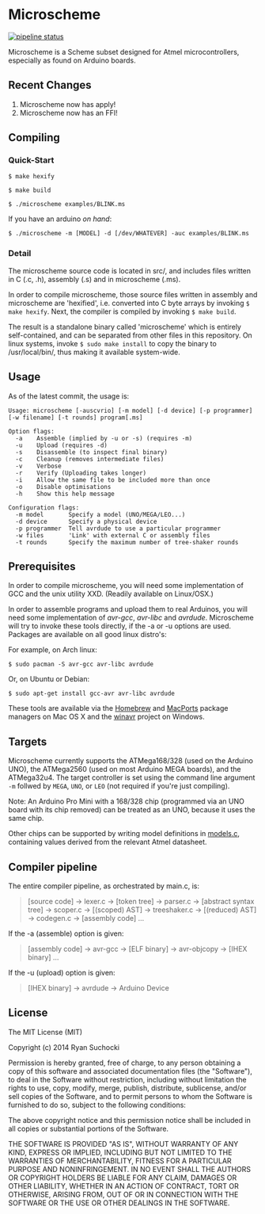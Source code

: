Microscheme 
===========

[![pipeline status](https://gitlab.com/ryansuchocki/microscheme/badges/master/pipeline.svg)](https://gitlab.com/ryansuchocki/microscheme/-/commits/master)

Microscheme is a Scheme subset designed for Atmel microcontrollers, especially as found on Arduino boards.

Recent Changes
--------------

 1. Microscheme now has apply!
 2. Microscheme now has an FFI!

Compiling
---------

### Quick-Start

`$ make hexify`

`$ make build`

`$ ./microscheme examples/BLINK.ms`

If you have an arduino *on hand*:

`$ ./microscheme -m [MODEL] -d [/dev/WHATEVER] -auc examples/BLINK.ms`

### Detail

The microscheme source code is located in src/, and includes files written in C (.c, .h), assembly (.s)
and in microscheme (.ms). 

In order to compile microscheme, those source files written in assembly and microscheme are 'hexified', i.e.
converted into C byte arrays by invoking `$ make hexify`. Next, the compiler is compiled by invoking `$ make build`.

The result is a standalone binary called 'microscheme' which is entirely self-contained, and can be separated
from other files in this repository. On linux systems, invoke `$ sudo make install` to copy the binary to
/usr/local/bin/, thus making it available system-wide.

Usage
-----

As of the latest commit, the usage is:

```
Usage: microscheme [-auscvrio] [-m model] [-d device] [-p programmer] [-w filename] [-t rounds] program[.ms]

Option flags:
  -a    Assemble (implied by -u or -s) (requires -m)
  -u    Upload (requires -d)
  -s    Disassemble (to inspect final binary)
  -c    Cleanup (removes intermediate files)
  -v    Verbose
  -r    Verify (Uploading takes longer)
  -i    Allow the same file to be included more than once
  -o    Disable optimisations  
  -h    Show this help message 

Configuration flags:
  -m model       Specify a model (UNO/MEGA/LEO...)
  -d device      Specify a physical device
  -p programmer  Tell avrdude to use a particular programmer
  -w files       'Link' with external C or assembly files
  -t rounds      Specify the maximum number of tree-shaker rounds

```

Prerequisites
-------------

In order to compile microscheme, you will need some implementation of GCC and the unix utility XXD. (Readily 
available on Linux/OSX.)

In order to assemble programs and upload them to real Arduinos, you will need some implementation of *avr-gcc*, *avr-libc* and *avrdude*. Microscheme will try to invoke these tools directly, if the -a or -u options are used.
Packages are available on all good linux distro's:

For example, on Arch linux:

`$ sudo pacman -S avr-gcc avr-libc avrdude`

Or, on Ubuntu or Debian:

`$ sudo apt-get install gcc-avr avr-libc avrdude`

These tools are available via the [Homebrew](http://brew.sh/) and [MacPorts](https://www.macports.org/) package
managers on Mac OS X and the [winavr](http://winavr.sourceforge.net/) project on Windows.

Targets
-------

Microscheme currently supports the ATMega168/328 (used on the Arduino UNO), the ATMega2560 (used on most Arduino MEGA boards), and the ATMega32u4. The target controller is set using the command line argument `-m` follwed by `MEGA`, `UNO`, or `LEO` (not required if you're just compiling).

Note: An Arduino Pro Mini with a 168/328 chip (programmed via an UNO board with its chip removed) can be treated as an UNO, because it uses the same chip.

Other chips can be supported by writing model definitions in [models.c](src/models.c), containing values derived from the relevant Atmel datasheet.

Compiler pipeline
-----------------

The entire compiler pipeline, as orchestrated by main.c, is:

> [source code] → lexer.c → [token tree] → parser.c → [abstract syntax tree] → scoper.c → [(scoped) AST] → treeshaker.c → [(reduced) AST] → codegen.c → [assembly code]  ...

If the -a (assemble) option is given:

> [assembly code] → avr-gcc → [ELF binary] → avr-objcopy → [IHEX binary]  ...

If the -u (upload) option is given:

> [IHEX binary] → avrdude → Arduino Device


License
-------

The MIT License (MIT)

Copyright (c) 2014 Ryan Suchocki

Permission is hereby granted, free of charge, to any person obtaining a copy
of this software and associated documentation files (the "Software"), to deal
in the Software without restriction, including without limitation the rights
to use, copy, modify, merge, publish, distribute, sublicense, and/or sell
copies of the Software, and to permit persons to whom the Software is
furnished to do so, subject to the following conditions:

The above copyright notice and this permission notice shall be included in all
copies or substantial portions of the Software.

THE SOFTWARE IS PROVIDED "AS IS", WITHOUT WARRANTY OF ANY KIND, EXPRESS OR
IMPLIED, INCLUDING BUT NOT LIMITED TO THE WARRANTIES OF MERCHANTABILITY,
FITNESS FOR A PARTICULAR PURPOSE AND NONINFRINGEMENT. IN NO EVENT SHALL THE
AUTHORS OR COPYRIGHT HOLDERS BE LIABLE FOR ANY CLAIM, DAMAGES OR OTHER
LIABILITY, WHETHER IN AN ACTION OF CONTRACT, TORT OR OTHERWISE, ARISING FROM,
OUT OF OR IN CONNECTION WITH THE SOFTWARE OR THE USE OR OTHER DEALINGS IN THE
SOFTWARE.
